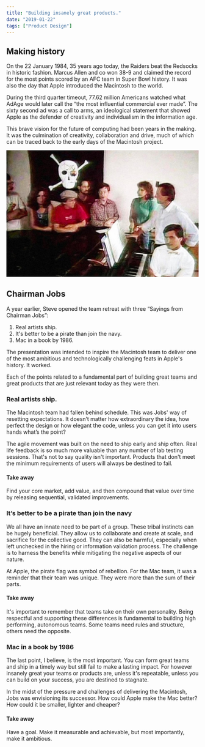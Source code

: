 ```yaml
---
title: "Building insanely great products."
date: "2019-01-22"
tags: ["Product Design"]
---
```


## Making history

On the 22 January 1984, 35 years ago today, the Raiders beat the Redsocks in historic fashion. Marcus Allen and co won 38-9 and claimed the record for the most points scored by an AFC team in Super Bowl history. It was also the day that Apple introduced the Macintosh to the world.

During the third quarter timeout, 77.62 million Americans watched what AdAge would later call the “the most influential commercial ever made”. The sixty second ad was a call to arms, an ideological statement that showed Apple as the defender of creativity and individualism in the information age.

This brave vision for the future of computing had been years in the making. It was the culmination of creativity, collaboration and drive, much of which can be traced back to the early days of the Macintosh project.

![Jolly Roger](images/steveJobs_pirate.jpg)

## Chairman Jobs

A year earlier, Steve opened the team retreat with three “Sayings from Chairman Jobs”:

1. Real artists ship.
2. It's better to be a pirate than join the navy.
3. Mac in a book by 1986.

The presentation was intended to inspire the Macintosh team to deliver one of the most ambitious and technologically challenging feats in Apple's history. It worked.

Each of the points related to a fundamental part of building great teams and great products that are just relevant today as they were then.

### Real artists ship.

The Macintosh team had fallen behind schedule. This was Jobs' way of resetting expectations. It doesn’t matter how extraordinary the idea, how perfect the design or how elegant the code, unless you can get it into users hands what’s the point?

The agile movement was built on the need to ship early and ship often. Real life feedback is so much more valuable than any number of lab testing sessions. That's not to say quality isn't important. Products that don't meet the minimum requirements of users will always be destined to fail.

#### Take away

Find your core market, add value, and then compound that value over time by releasing sequential, validated improvements.

### It’s better to be a pirate than join the navy

We all have an innate need to be part of a group. These tribal instincts can be hugely beneficial. They allow us to collaborate and create at scale, and sacrifice for the collective good. They can also be harmful, especially when left unchecked in the hiring or information validation process. The challenge is to harness the benefits while mitigating the negative aspects of our nature.

At Apple, the pirate flag was symbol of rebellion. For the Mac team, it was a reminder that their team was unique. They were more than the sum of their parts.

#### Take away

It's important to remember that teams take on their own personality. Being respectful and supporting these differences is fundamental to building high performing, autonomous teams. Some teams need rules and structure, others need the opposite.

### Mac in a book by 1986

The last point, I believe, is the most important. You can form great teams and ship in a timely way but still fail to make a lasting impact. For however insanely great your teams or products are, unless it's repeatable, unless you can build on your success, you are destined to stagnate.

In the midst of the pressure and challenges of delivering the Macintosh, Jobs was envisioning its successor. How could Apple make the Mac better? How could it be smaller, lighter and cheaper?

#### Take away

Have a goal. Make it measurable and achievable, but most importantly, make it ambitious.
